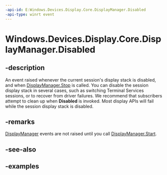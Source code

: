 ```yaml
---
-api-id: E:Windows.Devices.Display.Core.DisplayManager.Disabled
-api-type: winrt event
---
```


<!-- Event syntax.
public event TypedEventHandler Disabled<DisplayManager, DisplayManagerDisabledEventArgs>
-->

# Windows.Devices.Display.Core.DisplayManager.Disabled

## -description
An event raised whenever the current session's display stack is disabled, and when [DisplayManager.Stop](displaymanager_stop_1201535524.md) is called. You can disable the session display stack in several cases, such as switching Terminal Services sessions, or to recover from driver failures. We recommend that subscribers attempt to clean up when **Disabled** is invoked. Most display APIs will fail while the session display stack is disabled.

## -remarks
[DisplayManager](displaymanager.md) events are not raised until you call [DisplayManager.Start](displaymanager_start_1587696324.md).

## -see-also

## -examples

